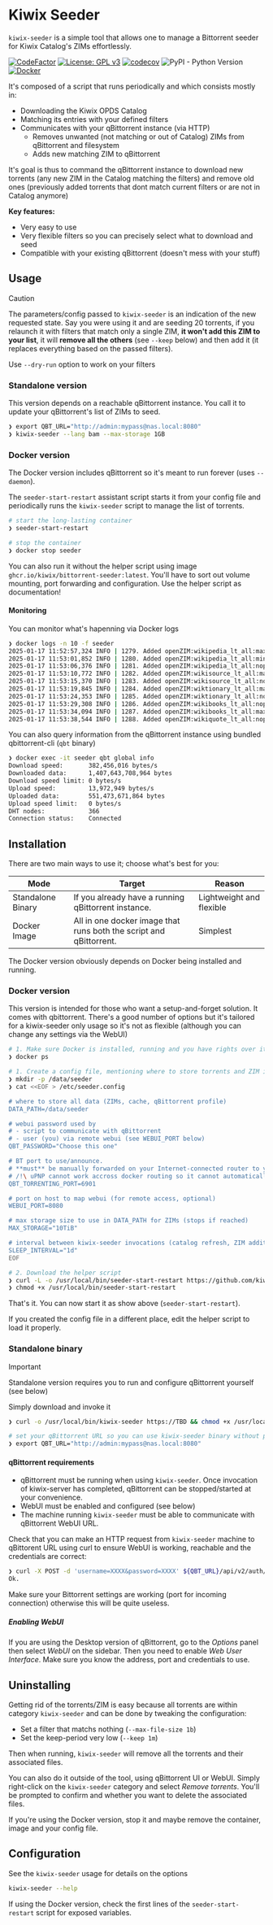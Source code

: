 # Kiwix Seeder

`kiwix-seeder` is a simple tool that allows one to manage a Bittorrent seeder for Kiwix Catalog's ZIMs effortlessly.

[![CodeFactor](https://www.codefactor.io/repository/github/kiwix/seeder/badge)](https://www.codefactor.io/repository/github/kiwix/seeder)
[![License: GPL v3](https://img.shields.io/badge/License-GPLv3-blue.svg)](https://www.gnu.org/licenses/gpl-3.0)
[![codecov](https://codecov.io/gh/kiwix/seeder/branch/main/graph/badge.svg)](https://codecov.io/gh/kiwix/seeder)
![PyPI - Python Version](https://img.shields.io/badge/python-3.12+-blue)
[![Docker](https://ghcr-badge.egpl.dev/kiwix/bittorrent-seeder/latest_tag?label=docker)](https://ghcr.io/kiwix/bittorrent-seeder/)

It's composed of a script that runs periodically and which consists mostly in:

- Downloading the Kiwix OPDS Catalog
- Matching its entries with your defined filters
- Communicates with your qBittorrent instance (via HTTP)
  - Removes unwanted (not matching or out of Catalog) ZIMs from qBittorrent and filesystem
  - Adds new matching ZIM to qBittorrent

It's goal is thus to command the qBittorrent instance to download new torrents (any
new ZIM in the Catalog matching the filters) and remove old ones (previously
added torrents that dont match current filters or are not in Catalog anymore)

**Key features:**

- Very easy to use
- Very flexible filters so you can precisely select what to download and seed
- Compatible with your existing qBittorrent (doesn't mess with your stuff)

## Usage

> [!CAUTION]
> The parameters/config passed to `kiwix-seeder` is an indication of the new requested state.
> Say you were using it and are seeding 20 torrents, if you relaunch it with filters that match only a single ZIM, **it won't add this ZIM to your list**, it will **remove all the others** (see `--keep` below) and then add it (it replaces everything based on the passed filters).
>
> Use `--dry-run` option to work on your filters

### Standalone version

This version depends on a reachable qBittorrent instance. You call it to update your qBittorrent's list of ZIMs to seed.

```sh
❯ export QBT_URL="http://admin:mypass@nas.local:8080"
❯ kiwix-seeder --lang bam --max-storage 1GB
```

### Docker version

The Docker version includes qBittorrent so it's meant to run forever (uses `--daemon`).

The `seeder-start-restart` assistant script starts it from your config file and periodically runs the `kiwix-seeder` script to manage the list of torrents.

```sh
# start the long-lasting container
❯ seeder-start-restart

# stop the container
❯ docker stop seeder
```

You can also run it without the helper script using image `ghcr.io/kiwix/bittorrent-seeder:latest`. You'll have to sort out volume mounting, port forwarding and configuration. Use the helper script as documentation!

#### Monitoring

You can monitor what's hapenning via Docker logs

```sh
❯ docker logs -n 10 -f seeder
2025-01-17 11:52:57,324 INFO | 1279. Added openZIM:wikipedia_lt_all:maxi @ 2024-06-14 (2.2 GiB)
2025-01-17 11:53:01,852 INFO | 1280. Added openZIM:wikipedia_lt_all:mini @ 2024-06-13 (294.03 MiB)
2025-01-17 11:53:06,376 INFO | 1281. Added openZIM:wikipedia_lt_all:nopic @ 2024-06-14 (669.17 MiB)
2025-01-17 11:53:10,772 INFO | 1282. Added openZIM:wikisource_lt_all:maxi @ 2024-06-16 (7.85 MiB)
2025-01-17 11:53:15,370 INFO | 1283. Added openZIM:wikisource_lt_all:nopic @ 2024-06-16 (7.13 MiB)
2025-01-17 11:53:19,845 INFO | 1284. Added openZIM:wiktionary_lt_all:maxi @ 2024-05-11 (704.35 MiB)
2025-01-17 11:53:24,353 INFO | 1285. Added openZIM:wiktionary_lt_all:nopic @ 2024-05-11 (687.87 MiB)
2025-01-17 11:53:29,308 INFO | 1286. Added openZIM:wikibooks_lt_all:nopic @ 2024-06-26 (100.94 MiB)
2025-01-17 11:53:34,094 INFO | 1287. Added openZIM:wikibooks_lt_all:maxi @ 2024-06-26 (107.22 MiB)
2025-01-17 11:53:38,544 INFO | 1288. Added openZIM:wikiquote_lt_all:nopic @ 2024-06-16 (6.12 MiB)
```

You can also query information from the qBittorrent instance using bundled qbittorrent-cli (`qbt` binary)

```sh
❯ docker exec -it seeder qbt global info
Download speed:       382,456,016 bytes/s
Downloaded data:      1,407,643,708,964 bytes
Download speed limit: 0 bytes/s
Upload speed:         13,972,949 bytes/s
Uploaded data:        551,473,671,864 bytes
Upload speed limit:   0 bytes/s
DHT nodes:            366
Connection status:    Connected
```

## Installation

There are two main ways to use it; choose what's best for you:

| Mode | Target | Reason |
| ---  | -------| --- |
| Standalone Binary | If you already have a running qBittorrent instance. | Lightweight and flexible |
| Docker Image      | All in one docker image that runs both the script and qBittorrent. | Simplest  |

The Docker version obviously depends on Docker being installed and running.

### Docker version

This version is intended for those who want a setup-and-forget solution. It comes with qbittorrent. There's a good number of options but it's tailored for a kiwix-seeder only usage so it's not as flexible (although you can change any settings via the WebUI)

```sh
# 1. Make sure Docker is installed, running and you have rights over it
❯ docker ps

# 1. Create a config file, mentioning where to store torrents and ZIM into.
❯ mkdir -p /data/seeder
❯ cat <<EOF > /etc/seeder.config

# where to store all data (ZIMs, cache, qBittorrent profile)
DATA_PATH=/data/seeder

# webui password used by 
# - script to communicate with qBittorrent
# - user (you) via remote webui (see WEBUI_PORT below)
QBT_PASSWORD="Choose this one"

# BT port to use/announce.
# **must** be manually forwarded on your Internet-connected router to your local IP
# /!\ uPNP cannot work accross docker routing so it cannot automatically work
QBT_TORRENTING_PORT=6901

# port on host to map webui (for remote access, optional)
WEBUI_PORT=8080

# max storage size to use in DATA_PATH for ZIMs (stops if reached)
MAX_STORAGE="10TiB"

# interval between kiwix-seeder invocations (catalog refresh, ZIM addition/removal)
SLEEP_INTERVAL="1d"
EOF

# 2. Download the helper script
❯ curl -L -o /usr/local/bin/seeder-start-restart https://github.com/kiwix/container-images/raw/refs/heads/main/bittorrent-seeder/seeder-start-restart.sh
❯ chmod +x /usr/local/bin/seeder-start-restart
```

That's it. You can now start it as show above (`seeder-start-restart`).

If you created the config file in a different place, edit the helper script to load it properly.


### Standalone binary

> [!IMPORTANT]
> Standalone version requires you to run and configure qBittorrent yourself (see below)

Simply download and invoke it

```sh
❯ curl -o /usr/local/bin/kiwix-seeder https://TBD && chmod +x /usr/local/bin/kiwix-seeder

# set your qBittorrent URL so you can use kiwix-seeder binary without passing your credentials
❯ export QBT_URL="http://admin:mypass@nas.local:8080"
```

#### qBittorrent requirements

- qBittorrent must be running when using `kiwix-seeder`. Once invocation of kiwix-server has completed, qBittorrent can be stopped/started at your convenience.
- WebUI must be enabled and configured (see below)
- The machine running `kiwix-seeder` must be able to communicate with qBittorrent WebUI URL.

Check that you can make an HTTP request from `kiwix-seeder` machine to qBittorent URL using curl to ensure WebUI is working, reachable and the credentials are correct:


```sh
❯ curl -X POST -d 'username=XXXX&password=XXXX' ${QBT_URL}/api/v2/auth/login
Ok.
```

Make sure your Bittorrent settings are working (port for incoming connection) otherwise this will be quite useless.

##### Enabling WebUI

If you are using the Desktop version of qBittorrent, go to the *Options* panel then select *WebUI* on the sidebar. Then you need to enable *Web User Interface*.
Make sure you know the address, port and credentials to use.

## Uninstalling

Getting rid of the torrents/ZIM is easy because all torrents are within category `kiwix-seeder` and can be done by tweaking the configuration:

- Set a filter that matchs nothing (`--max-file-size 1b`)
- Set the keep-period very low (`--keep 1m`)

Then when running, `kiwix-seeder` will remove all the torrents and their associated files.

You can also do it outside of the tool, using qBittorrent UI or WebUI. Simply right-click on the `kiwix-seeder` category and select *Remove torrents*. You'll be prompted to confirm and whether you want to delete the associated files.


If you're using the Docker version, stop it and maybe remove the container, image and your config file.

## Configuration

See the `kiwix-seeder` usage for details on the options

```sh
kiwix-seeder --help
```

If using the Docker version, check the first lines of the `seeder-start-restart` script for exposed variables.

